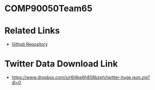 # COMP90050Team65

# Related Links
- [Github Repository](https://github.com/LogantheChinese/COMP90024Team65)

# Twitter Data Download Link
- https://www.dropbox.com/s/r6l4ke6h858bzph/twitter-huge.json.zip?dl=0

